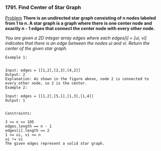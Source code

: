 ### 1791. Find Center of Star Graph

[Problem](https://leetcode.com/problems/find-center-of-star-graph/)
**There is an undirected star graph consisting of n nodes labeled from 1 to n. A star graph is a graph where there is one center node and exactly n - 1 edges that connect the center node with every other node.**

*You are given a 2D integer array edges where each edges[i] = [ui, vi] indicates that there is an edge between the nodes ui and vi. Return the center of the given star graph.*

 
```
Example 1:


Input: edges = [[1,2],[2,3],[4,2]]
Output: 2
Explanation: As shown in the figure above, node 2 is connected to every other node, so 2 is the center.
Example 2:

Input: edges = [[1,2],[5,1],[1,3],[1,4]]
Output: 1
 

Constraints:

3 <= n <= 105
edges.length == n - 1
edges[i].length == 2
1 <= ui, vi <= n
ui != vi
The given edges represent a valid star graph.
```